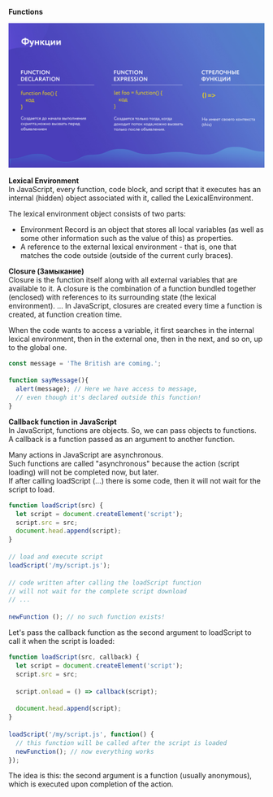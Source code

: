 **Functions**  

![js-01](https://raw.githubusercontent.com/AdilhanKaikenov/JavaScript_Basics/master/js_step_3%20(functions)/etc/functions.jpg)  

**Lexical Environment**  
In JavaScript, every function, code block, and script that it executes has an internal (hidden) object associated with it, called the LexicalEnvironment.  

The lexical environment object consists of two parts:
* Environment Record is an object that stores all local variables (as well as some other information such as the value of this) as properties.
* A reference to the external lexical environment - that is, one that matches the code outside (outside of the current curly braces).

**Closure (Замыкание)**  
Closure is the function itself along with all external variables that are available to it.
A closure is the combination of a function bundled together (enclosed) with references to its surrounding state (the lexical environment). ... In JavaScript, closures are created every time a function is created, at function creation time.  

When the code wants to access a variable, it first searches in the internal lexical environment, then in the external one, then in the next, and so on, up to the global one.  

```js
const message = 'The British are coming.';

function sayMessage(){
  alert(message); // Here we have access to message,
  // even though it's declared outside this function!
}
```

**Callback function in JavaScript**  
In JavaScript, functions are objects. So, we can pass objects to functions.  
A callback is a function passed as an argument to another function.  

Many actions in JavaScript are asynchronous.  
Such functions are called "asynchronous" because the action (script loading) will not be completed now, but later.  
If after calling loadScript (...) there is some code, then it will not wait for the script to load. 

```js
function loadScript(src) {
  let script = document.createElement('script');
  script.src = src;
  document.head.append(script);
}

// load and execute script
loadScript('/my/script.js');

// code written after calling the loadScript function
// will not wait for the complete script download
// ...

newFunction (); // no such function exists!
```

Let's pass the callback function as the second argument to loadScript to call it when the script is loaded:
```js
function loadScript(src, callback) {
  let script = document.createElement('script');
  script.src = src;

  script.onload = () => callback(script);

  document.head.append(script);
}

loadScript('/my/script.js', function() {
  // this function will be called after the script is loaded
  newFunction(); // now everything works
});
```

The idea is this: the second argument is a function (usually anonymous), which is executed upon completion of the action.  